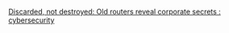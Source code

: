 
[Discarded, not destroyed: Old routers reveal corporate secrets : cybersecurity](https://old.reddit.com/r/cybersecurity/comments/12sw7q5/discarded_not_destroyed_old_routers_reveal)
